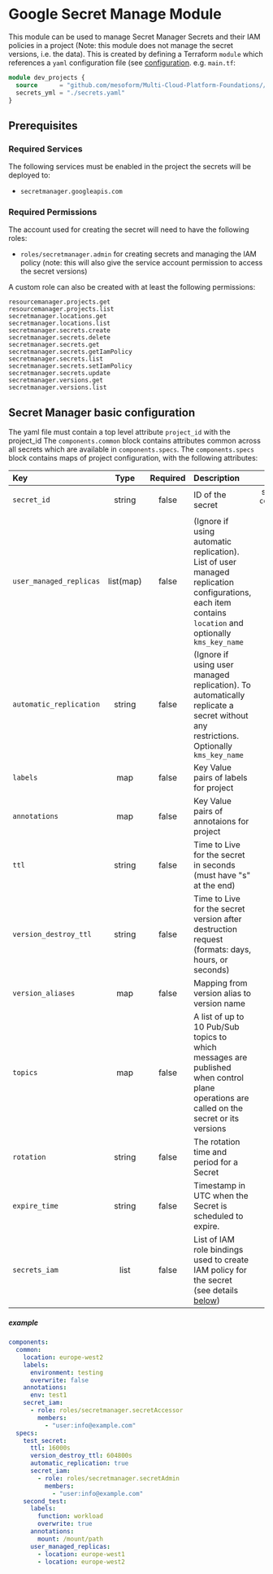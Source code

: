 # Google Secret Manage Module  
This module can be used to manage Secret Manager Secrets and their IAM policies in a project (Note: this module does not manage the secret versions, i.e. the data).
This is created by defining a Terraform `module` which references a `yaml` configuration file (see [configuration](#google-project-basic-configuration).
e.g. `main.tf`:
```terraform
module dev_projects {
  source      = "github.com/mesoform/Multi-Cloud-Platform-Foundations//Google/secret-manager"
  secrets_yml = "./secrets.yaml"
}
```
## Prerequisites
### Required Services
The following services must be enabled in the project the secrets will be deployed to:
* `secretmanager.googleapis.com`
### Required Permissions
The account used for creating the secret will need to have the following roles:
 * `roles/secretmanager.admin` for creating secrets and managing the IAM policy (note: this will also give the service 
account permission to access the secret versions)  

A custom role can also be created with at least the following permissions:
```
resourcemanager.projects.get
resourcemanager.projects.list
secretmanager.locations.get
secretmanager.locations.list
secretmanager.secrets.create
secretmanager.secrets.delete
secretmanager.secrets.get
secretmanager.secrets.getIamPolicy
secretmanager.secrets.list
secretmanager.secrets.setIamPolicy
secretmanager.secrets.update
secretmanager.versions.get
secretmanager.versions.list
```
## Secret Manager basic configuration  
The yaml file must contain a top level attribute `project_id` with the project_id
The `components.common` block contains attributes common across all secrets which are available in `components.specs`.
The `components.specs` block contains maps of project configuration, with the following attributes:

| Key                     |   Type    | Required | Description                                                                                                                                           |                 Default                  |
|:------------------------|:---------:|:--------:|:------------------------------------------------------------------------------------------------------------------------------------------------------|:----------------------------------------:|
| `secret_id`             |  string   |  false   | ID of the secret                                                                                                                                      | secret key, from `component.specs.<key>` |
| `user_managed_replicas` | list(map) |  false   | (Ignore if using automatic replication). List of user managed replication configurations, each item contains `location` and optionally `kms_key_name` |                   none                   |
| `automatic_replication` |  string   |  false   | (Ignore if using user managed replication). To automatically replicate a secret without any restrictions. Optionally `kms_key_name`                   |                   none                   |
| `labels`                |    map    |  false   | Key Value pairs of labels for project                                                                                                                 |                   none                   |
| `annotations`           |    map    |  false   | Key Value pairs of annotaions for project                                                                                                             |                   none                   |
| `ttl`                   |  string   |  false   | Time to Live for the secret in seconds (must have "s" at the end)                                                                                     |                   none                   |
| `version_destroy_ttl`   |  string   |  false   | Time to Live for the secret version after destruction request (formats: days, hours, or seconds)                                                      |                   none                   |
| `version_aliases`       |    map    |  false   | Mapping from version alias to version name                                                                                                            |                   none                   |
| `topics`                |    map    |  false   | A list of up to 10 Pub/Sub topics to which messages are published when control plane operations are called on the secret or its versions              |                   none                   |
| `rotation`              |  string   |  false   | The rotation time and period for a Secret                                                                                                             |                   none                   |
| `expire_time`           |  string   |  false   | Timestamp in UTC when the Secret is scheduled to expire.                                                                                              |                   none                   |
| `secrets_iam`           |   list    |  false   | List of IAM role bindings used to create IAM policy for the secret (see details [below](#project-iam))                                                |                   none                   |


##### example  
```yaml
components:
  common:
    location: europe-west2
    labels:
      environment: testing
      overwrite: false
    annotations:
      env: test1
    secret_iam:
      - role: roles/secretmanager.secretAccessor
        members:
          - "user:info@example.com"
  specs:
    test_secret:
      ttl: 16000s
      version_destroy_ttl: 604800s
      automatic_replication: true
      secret_iam:
        - role: roles/secretmanager.secretAdmin
          members:
            - "user:info@example.com"
    second_test:
      labels:
        function: workload
        overwrite: true
      annotations:
        mount: /mount/path
      user_managed_replicas:
        - location: europe-west1
        - location: europe-west2
```